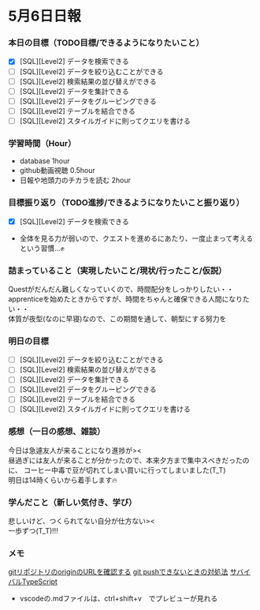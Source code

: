 # 5月6日日報

### **本日の目標（TODO目標/できるようになりたいこと）**
- [x] [SQL][Level2] データを検索できる
- [ ] [SQL][Level2] データを絞り込むことができる
- [ ] [SQL][Level2] 検索結果の並び替えができる
- [ ] [SQL][Level2] データを集計できる
- [ ] [SQL][Level2] データをグルーピングできる
- [ ] [SQL][Level2] テーブルを結合できる
- [ ] [SQL][Level2] スタイルガイドに則ってクエリを書ける

### **学習時間（Hour）**
- database 1hour
- github動画視聴 0.5hour
- 日報や地頭力のチカラを読む 2hour

### **目標振り返り（TODO進捗/できるようになりたいこと振り返り）**
- [x] [SQL][Level2] データを検索できる
- 全体を見る力が弱いので、クエストを進めるにあたり、一度止まって考えるという習慣…✊  

### **詰まっていること（実現したいこと/現状/行ったこと/仮説）**
Questがだんだん難しくなっていくので、時間配分をしっかりしたい・・  
apprenticeを始めたときからですが、時間をちゃんと確保できる人間になりたい・・  
体質が夜型(なのに早寝)なので、この期間を通して、朝型にする努力を  

### **明日の目標**
- [ ] [SQL][Level2] データを絞り込むことができる
- [ ] [SQL][Level2] 検索結果の並び替えができる
- [ ] [SQL][Level2] データを集計できる
- [ ] [SQL][Level2] データをグルーピングできる
- [ ] [SQL][Level2] テーブルを結合できる
- [ ] [SQL][Level2] スタイルガイドに則ってクエリを書ける

### **感想（一日の感想、雑談）**

今日は急遽友人が来ることになり進捗が><  
昼過ぎには友人が来ることが分かったので、本来夕方まで集中スべきだったのに、
コーヒー中毒で豆が切れてしまい買いに行ってしまいました(T_T)  
明日は14時くらいから着手します🔥  

### **学んだこと（新しい気付き、学び）**
悲しいけど、つくられてない自分が仕方ない><  
一歩ずつ(T_T)!!!  

### **メモ**
[gitリポジトリのoriginのURLを確認する](https://qiita.com/g_maeda/items/e97a711b5c98d2ff4999)
[git pushできないときの対処法](https://qiita.com/ycctw1443/items/df7623dba73408886cbb) 
[サバイバルTypeScript](https://typescriptbook.jp/)
- vscodeの.mdファイルは、ctrl+shift+v　でプレビューが見れる

